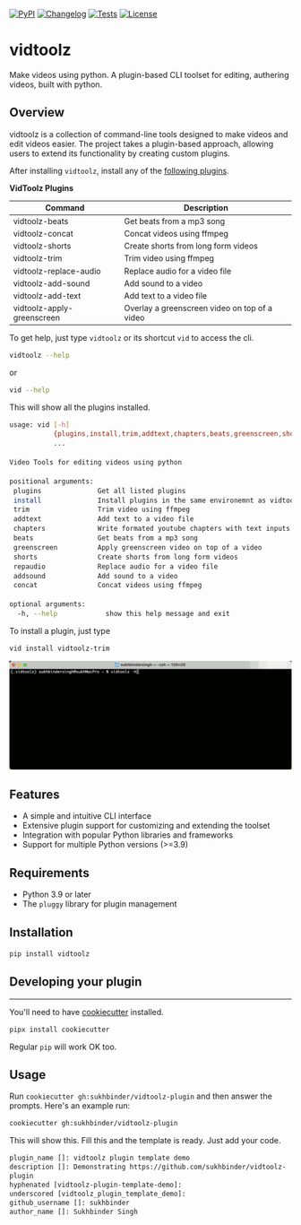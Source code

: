 
[![PyPI](https://img.shields.io/pypi/v/vidtoolz.svg)](https://pypi.org/project/vidtoolz/)
[![Changelog](https://img.shields.io/github/v/release/sukhbinder/vidtoolz?include_prereleases&label=changelog)](https://github.com/sukhbinder/vidtoolz/releases)
[![Tests](https://github.com/sukhbinder/vidtoolz/workflows/Test/badge.svg)](https://github.com/sukhbinder/vidtoolz/actions?query=workflow%3ATest)
[![License](https://img.shields.io/badge/license-Apache%202.0-blue.svg)](https://github.com/sukhbinder/vidtoolz/blob/main/LICENSE)


# vidtoolz
Make videos using python. A plugin-based CLI toolset for editing, authering videos, built with python.

**Overview**
-----------

vidtoolz is a collection of command-line tools designed to make videos and edit videos easier. The project takes a plugin-based approach, allowing users to extend its functionality by creating custom plugins.

After installing ``vidtoolz``, install any of the [following plugins](https://pypi.org/search/?q=vidtoolz).



**VidToolz Plugins**

| Command | Description |
| --- | --- |
| vidtoolz-beats | Get beats from a mp3 song |
| vidtoolz-concat | Concat videos using ffmpeg |
| vidtoolz-shorts | Create shorts from long form videos |
| vidtoolz-trim | Trim video using ffmpeg |
| vidtoolz-replace-audio | Replace audio for a video file |
| vidtoolz-add-sound | Add sound to a video |
| vidtoolz-add-text | Add text to a video file |
| vidtoolz-apply-greenscreen | Overlay a greenscreen video on top of a video |


To get help, just type ``vidtoolz`` or its shortcut ``vid`` to access the cli.

```bash
vidtoolz --help 
```

or

```bash
vid --help
```
This will show all the plugins installed.

```bash
usage: vid [-h]
           {plugins,install,trim,addtext,chapters,beats,greenscreen,shorts,repaudio,addsound,concat}
           ...

Video Tools for editing videos using python

positional arguments:
 plugins              Get all listed plugins
 install              Install plugins in the same environemnt as vidtoolz
 trim                 Trim video using ffmpeg
 addtext              Add text to a video file
 chapters             Write formated youtube chapters with text inputs
 beats                Get beats from a mp3 song
 greenscreen          Apply greenscreen video on top of a video
 shorts               Create shorts from long form videos
 repaudio             Replace audio for a video file
 addsound             Add sound to a video
 concat               Concat videos using ffmpeg 

optional arguments:
  -h, --help            show this help message and exit

```


To install a plugin, just type 

```bash
vid install vidtoolz-trim
```

![vidtoolz-help](https://raw.githubusercontent.com/sukhbinder/vidtoolz/refs/heads/main/vidtoolz.gif)

**Features**
------------

*   A simple and intuitive CLI interface
*   Extensive plugin support for customizing and extending the toolset
*   Integration with popular Python libraries and frameworks
*   Support for multiple Python versions (>=3.9)

**Requirements**
----------------

*   Python 3.9 or later
*   The `pluggy` library for plugin management

**Installation**
----------------

```bash
pip install vidtoolz
```

## Developing your plugin
------------------------

You'll need to have [cookiecutter](https://cookiecutter.readthedocs.io/) installed.

```bash
pipx install cookiecutter
```

Regular `pip` will work OK too.

## Usage

Run `cookiecutter gh:sukhbinder/vidtoolz-plugin` and then answer the prompts. Here's an example run:

```bash
cookiecutter gh:sukhbinder/vidtoolz-plugin
```

This will show this. Fill this and the template is ready. Just add your code.

```
plugin_name []: vidtoolz plugin template demo
description []: Demonstrating https://github.com/sukhbinder/vidtoolz-plugin
hyphenated [vidtoolz-plugin-template-demo]:
underscored [vidtoolz_plugin_template_demo]:
github_username []: sukhbinder
author_name []: Sukhbinder Singh
```


